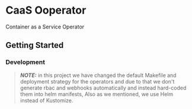 # CaaS Ooperator

Container as a Service Operator

## Getting Started

### Development

> **_NOTE:_**   in this project we have changed the default Makefile and deployment strategy for the operators and due to that we don't generate rbac and webhooks automatically and instead hard-coded them into helm manifests, Also as we mentioned, we use Helm instead of Kustomize.
